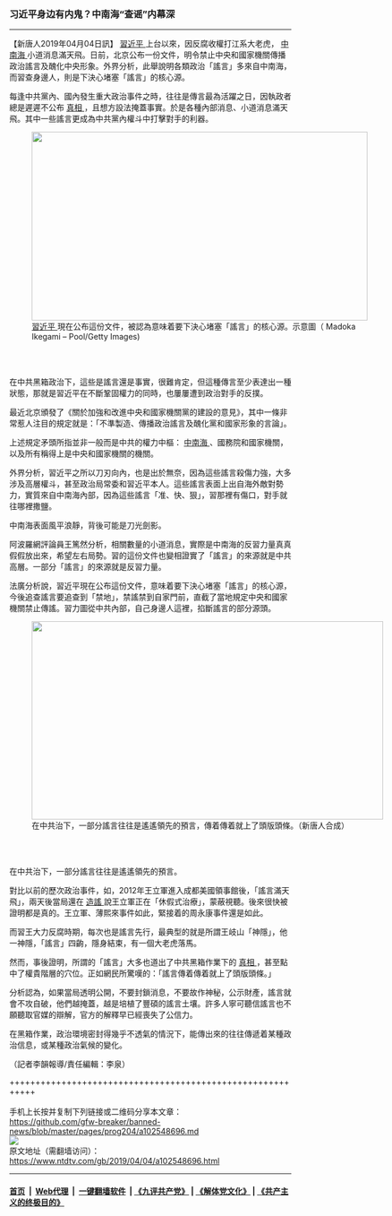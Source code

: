 ### 习近平身边有内鬼？中南海“查谣”内幕深
------------------------

<div class="post_content" itemprop="articleBody">
 <p>
  【新唐人2019年04月04日訊】
  <a href="https://www.ntdtv.com/gb/習近平.htm">
   習近平
  </a>
  上台以來，因反腐收權打江系大老虎，
  <a href="https://www.ntdtv.com/gb/中南海.htm">
   中南海
  </a>
  小道消息滿天飛。日前，北京公布一份文件，明令禁止中央和國家機關傳播政治謠言及醜化中央形象。外界分析，此舉說明各類政治「謠言」多來自中南海，而習查身邊人，則是下決心堵塞「謠言」的核心源。
 </p>
 <p>
  每逢中共黨內、國內發生重大政治事件之時，往往是傳言最為活躍之日，因執政者總是遲遲不公布
  <a href="https://www.ntdtv.com/gb/真相.htm">
   真相
  </a>
  ，且想方設法掩蓋事實。於是各種內部消息、小道消息滿天飛。其中一些謠言更成為中共黨內權斗中打擊對手的利器。
 </p>
 <figure class="wp-caption alignnone" id="attachment_102548730" style="width: 600px">
  <a href="https://www.ntdtv.com/assets/uploads/2019/04/p2270621a608832902-ss.jpg">
   <img alt="" class="size-medium wp-image-102548730" height="337" src="https://www.ntdtv.com/assets/uploads/2019/04/p2270621a608832902-ss-600x337.jpg" width="600"/>
  </a>
  <br/><figcaption class="wp-caption-text">
   <a href="https://www.ntdtv.com/gb/習近平.htm">
    習近平
   </a>
   現在公布這份文件，被認為意味着要下決心堵塞「謠言」的核心源。示意圖（ Madoka Ikegami – Pool/Getty Images)
  </figcaption><br/>
 </figure><br/>
 <p>
  在中共黑箱政治下，這些是謠言還是事實，很難肯定，但這種傳言至少表達出一種狀態，那就是習近平在不斷鞏固權力的同時，也屢屢遭到政治對手的反撲。
 </p>
 <p>
  最近北京頒發了《關於加強和改進中央和國家機關黨的建設的意見》，其中一條非常惹人注目的規定就是：「不準製造、傳播政治謠言及醜化黨和國家形象的言論」。
 </p>
 <p>
  上述規定矛頭所指並非一般而是中共的權力中樞：
  <a href="https://www.ntdtv.com/gb/中南海.htm">
   中南海
  </a>
  、國務院和國家機關，以及所有稱得上是中央和國家機關的機關。
 </p>
 <p>
  外界分析，習近平之所以刀刃向內，也是出於無奈，因為這些謠言殺傷力強，大多涉及高層權斗，甚至政治局常委和習近平本人。這些謠言表面上出自海外敵對勢力，實質來自中南海內部，因為這些謠言「准、快、狠」，習那裡有傷口，對手就往哪裡撒鹽。
 </p>
 <p>
  中南海表面風平浪靜，背後可能是刀光劍影。
 </p>
 <p>
  阿波羅網評論員王篤然分析，相關數量的小道消息，實際是中南海的反習力量真真假假放出來，希望左右局勢。習的這份文件也變相證實了「謠言」的來源就是中共高層。一部分「謠言」的來源就是反習力量。
 </p>
 <p>
  法廣分析說，習近平現在公布這份文件，意味着要下決心堵塞「謠言」的核心源，今後追查謠言要追查到「禁地」，禁謠禁到自家門前，直截了當地規定中央和國家機關禁止傳謠。習力圖從中共內部，自己身邊人這裡，掐斷謠言的部分源頭。
 </p>
 <figure class="wp-caption alignnone" id="attachment_102548725" style="width: 628px">
  <a href="https://www.ntdtv.com/assets/uploads/2019/04/p8833311a656915962.jpg">
   <img alt="" class=" wp-image-102548725" height="354" src="https://www.ntdtv.com/assets/uploads/2019/04/p8833311a656915962-600x338.jpg" width="628"/>
  </a>
  <br/><figcaption class="wp-caption-text">
   在中共治下，一部分謠言往往是遙遙領先的預言，傳着傳着就上了頭版頭條。（新唐人合成）
  </figcaption><br/>
 </figure><br/>
 <p>
  在中共治下，一部分謠言往往是遙遙領先的預言。
 </p>
 <p>
  對比以前的歷次政治事件，如，2012年王立軍進入成都美國領事館後，「謠言滿天飛」，兩天後當局還在
  <a href="https://www.ntdtv.com/gb/造謠.htm">
   造謠
  </a>
  說王立軍正在「休假式治療」，蒙蔽視聽。後來很快被證明都是真的。王立軍、薄熙來事件如此，緊接着的周永康事件還是如此。
 </p>
 <p>
  而習王大力反腐時期，每次也是謠言先行，最典型的就是所謂王岐山「神隱」，他一神隱，「謠言」四齣，隱身結束，有一個大老虎落馬。
 </p>
 <p>
  然而，事後證明，所謂的「謠言」大多也道出了中共黑箱作業下的
  <a href="https://www.ntdtv.com/gb/真相.htm">
   真相
  </a>
  ，甚至點中了權貴階層的穴位。正如網民所驚嘆的：「謠言傳着傳着就上了頭版頭條。」
 </p>
 <p>
  分析認為，如果當局透明公開，不要封鎖消息，不要故作神秘，公示財產，謠言就會不攻自破，他們越掩蓋，越是培植了豐碩的謠言土壤。許多人寧可聽信謠言也不願聽取官媒的辯解，官方的解釋早已經喪失了公信力。
 </p>
 <p>
  在黑箱作業，政治環境密封得幾乎不透氣的情況下，能傳出來的往往傳遞着某種政治信息，或某種政治氣候的變化。
 </p>
 <p>
  （記者李韻報導/責任編輯：李泉）
 </p>
 <div class="single_ad">
 </div>
</div>

+++++++++++++++++++++++++++++++++++++++++++++++++++++++++++<br/><br/>
手机上长按并复制下列链接或二维码分享本文章：<br/>
https://github.com/gfw-breaker/banned-news/blob/master/pages/prog204/a102548696.md <br/>
<a href='https://github.com/gfw-breaker/banned-news/blob/master/pages/prog204/a102548696.md'><img src='https://github.com/gfw-breaker/banned-news/blob/master/pages/prog204/a102548696.md.png'/></a> <br/>
原文地址（需翻墙访问）：https://www.ntdtv.com/gb/2019/04/04/a102548696.html


------------------------
#### [首页](https://github.com/gfw-breaker/banned-news/blob/master/README.md) &nbsp;|&nbsp; [Web代理](https://github.com/labour-camp/helloworld) &nbsp;|&nbsp; [一键翻墙软件](https://github.com/gfw-breaker/nogfw/blob/master/README.md) &nbsp;| [《九评共产党》](https://github.com/gfw-breaker/9ping.md/blob/master/README.md#九评之一评共产党是什么) | [《解体党文化》](https://github.com/gfw-breaker/jtdwh.md/blob/master/README.md) | [《共产主义的终极目的》](https://github.com/gfw-breaker/gczydzjmd.md/blob/master/README.md)

